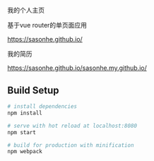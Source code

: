 # 
我的个人主页

基于vue router的单页面应用

https://sasonhe.github.io/

我的简历

https://sasonhe.github.io/sasonhe.my.github.io/

## Build Setup

``` bash
# install dependencies
npm install

# serve with hot reload at localhost:8080
npm start

# build for production with minification
npm webpack
